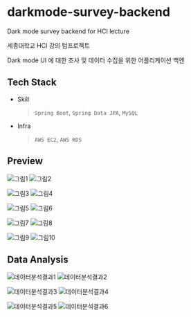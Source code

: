 # darkmode-survey-backend

Dark mode survey backend for HCI lecture

세종대학교 HCI 강의 텀프로젝트

Dark mode UI 에 대한 조사 및 데이터 수집을 위한 어플리케이션 백엔

## Tech Stack

- Skill
    > `Spring Boot`, `Spring Data JPA`, `MySQL`
- Infra
    > `AWS EC2`, `AWS RDS`

## Preview

![그림1](https://user-images.githubusercontent.com/49931252/174921069-0354bb5b-dc69-4b36-96a0-d7a385ddf72b.png)
![그림2](https://user-images.githubusercontent.com/49931252/174921070-4855d9ba-ad7a-4eea-8477-a23ff7817da4.png)

![그림3](https://user-images.githubusercontent.com/49931252/174921072-a4a36ece-6e99-478c-b0c9-ea6b3aa423e4.png)
![그림4](https://user-images.githubusercontent.com/49931252/174921073-87916f27-5743-48c7-95b3-dfb77487e3f5.png)

![그림5](https://user-images.githubusercontent.com/49931252/174921076-c46ed1ee-91f1-4828-b7ab-003efd060197.png)
![그림6](https://user-images.githubusercontent.com/49931252/174921079-e631bab0-afd6-4334-bb86-3f67d950f845.png)

![그림7](https://user-images.githubusercontent.com/49931252/174921081-3f8719bb-36f0-439c-b06f-a318543cc9e3.png)
![그림8](https://user-images.githubusercontent.com/49931252/174921084-977f56fe-5848-4be3-854b-65e08dbd594c.png)

![그림9](https://user-images.githubusercontent.com/49931252/174921086-4d0813f6-1e7e-4ee4-ae6c-7800e189bbd8.png)
![그림10](https://user-images.githubusercontent.com/49931252/174921089-ac58f664-8b5e-4ea1-9e43-1be6d9641c84.png)

## Data Analysis

![데이터분석결과1](https://user-images.githubusercontent.com/49931252/174921455-3aecde32-0b6f-4d6f-aee0-44c74ceb53f1.png)
![데이터분석결과2](https://user-images.githubusercontent.com/49931252/174921457-bd391c5f-c9d0-40d7-8a9a-23ecccc02f68.png)

![데이터분석결과3](https://user-images.githubusercontent.com/49931252/174921459-8baf071e-a7d9-48fb-8884-c32ee1d6a977.png)
![데이터분석결과4](https://user-images.githubusercontent.com/49931252/174921460-d8942d86-aed4-484c-94ec-43697f1e5eb6.png)

![데이터분석결과5](https://user-images.githubusercontent.com/49931252/174921461-4fd68268-7673-4c8f-b2e5-92e48dba4bde.png)
![데이터분석결과6](https://user-images.githubusercontent.com/49931252/174921463-71a787c1-4666-4764-becb-c4428a2b0471.png)

